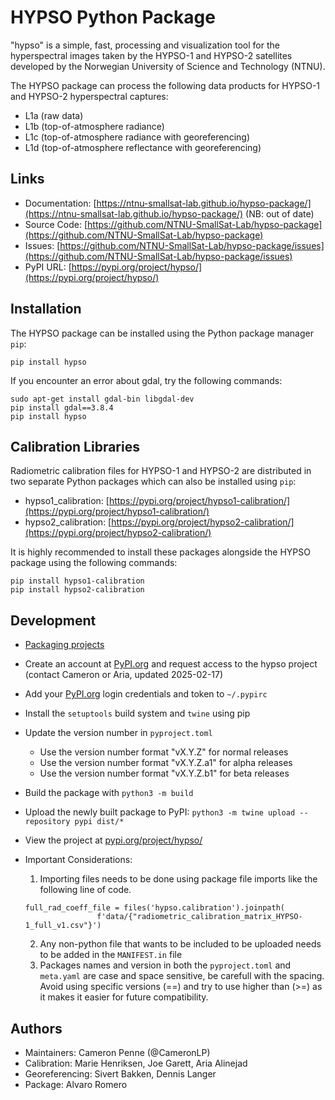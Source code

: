 # HYPSO Python Package
"hypso" is a simple, fast, processing and visualization tool for the hyperspectral
images taken by the HYPSO-1 and HYPSO-2 satellites developed by the Norwegian University of Science and
Technology (NTNU).

The HYPSO package can process the following data products for HYPSO-1 and HYPSO-2 hyperspectral captures:
- L1a (raw data)
- L1b (top-of-atmosphere radiance)
- L1c (top-of-atmosphere radiance with georeferencing)
- L1d (top-of-atmosphere reflectance with georeferencing)

## Links
- Documentation: [https://ntnu-smallsat-lab.github.io/hypso-package/](https://ntnu-smallsat-lab.github.io/hypso-package/) (NB: out of date)
- Source Code: [https://github.com/NTNU-SmallSat-Lab/hypso-package](https://github.com/NTNU-SmallSat-Lab/hypso-package)
- Issues: [https://github.com/NTNU-SmallSat-Lab/hypso-package/issues](https://github.com/NTNU-SmallSat-Lab/hypso-package/issues)
- PyPI URL: [https://pypi.org/project/hypso/](https://pypi.org/project/hypso/)

## Installation
The HYPSO package can be installed using the Python package manager `pip`:
```
pip install hypso
```
If you encounter an error about gdal, try the following commands:
```
sudo apt-get install gdal-bin libgdal-dev
pip install gdal==3.8.4
pip install hypso
```

## Calibration Libraries
Radiometric calibration files for HYPSO-1 and HYPSO-2 are distributed in two separate Python packages which can also be installed using `pip`:
- hypso1_calibration: [https://pypi.org/project/hypso1-calibration/](https://pypi.org/project/hypso1-calibration/)
- hypso2_calibration: [https://pypi.org/project/hypso2-calibration/](https://pypi.org/project/hypso2-calibration/)

It is highly recommended to install these packages alongside the HYPSO package using the following commands:
```
pip install hypso1-calibration
pip install hypso2-calibration
```

## Development 
- [Packaging projects](https://packaging.python.org/en/latest/tutorials/packaging-projects/)
- Create an account at [PyPI.org](https:/pypi.org) and request access to the hypso project (contact Cameron or Aria, updated 2025-02-17)
- Add your [PyPI.org](https:/pypi.org) login credentials and token to `~/.pypirc`
- Install the `setuptools` build system and `twine` using pip 
- Update the version number in `pyproject.toml`
    - Use the version number format "vX.Y.Z" for normal releases 
    - Use the version number format "vX.Y.Z.a1" for alpha releases 
    - Use the version number format "vX.Y.Z.b1" for beta releases 
- Build the package with `python3 -m build`
- Upload the newly built package to PyPI: `python3 -m twine upload --repository pypi dist/*`
- View the project at [pypi.org/project/hypso/](https://pypi.org/project/hypso/)
- Important Considerations:
    1. Importing files needs to be done using package file imports like the following line of code.

    ```
    full_rad_coeff_file = files('hypso.calibration').joinpath(
                    f'data/{"radiometric_calibration_matrix_HYPSO-1_full_v1.csv"}')
    ```
        
    2. Any non-python file that wants to be included to be uploaded needs to be added in the `MANIFEST.in` file
    3. Packages names and version in both the `pyproject.toml` and `meta.yaml` are case and space sensitive, be carefull with the spacing. Avoid using specific versions (==) and try to use higher than (>=) as it makes it easier for future compatibility.

## Authors
- Maintainers: Cameron Penne (@CameronLP)
- Calibration: Marie Henriksen, Joe Garett, Aria Alinejad
- Georeferencing: Sivert Bakken, Dennis Langer
- Package: Alvaro Romero


